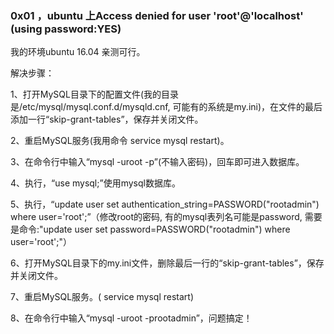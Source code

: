 



### 0x01 ，ubuntu 上Access denied for user 'root'@'localhost' (using password:YES) 

我的环境ubuntu 16.04  亲测可行。

解决步骤：

1、打开MySQL目录下的配置文件(我的目录是/etc/mysql/mysql.conf.d/mysqld.cnf, 可能有的系统是my.ini)，在文件的最后添加一行“skip-grant-tables”，保存并关闭文件。

2、重启MySQL服务(我用命令 service mysql restart)。

3、在命令行中输入“mysql -uroot -p”(不输入密码)，回车即可进入数据库。

4、执行，“use mysql;”使用mysql数据库。

5、执行，“update user set authentication_string=PASSWORD("rootadmin") where user='root';”（修改root的密码, 有的mysql表列名可能是password, 需要是命令:"update user set password=PASSWORD("rootadmin") where user='root';"）



6、打开MySQL目录下的my.ini文件，删除最后一行的“skip-grant-tables”，保存并关闭文件。

7、重启MySQL服务。( service mysql restart)

8、在命令行中输入“mysql -uroot -prootadmin”，问题搞定！

